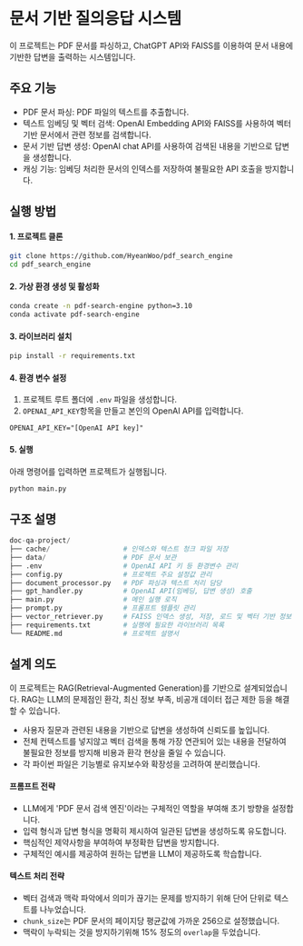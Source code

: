 # 문서 기반 질의응답 시스템

이 프로젝트는 PDF 문서를 파싱하고, ChatGPT API와 FAISS를 이용하여 문서 내용에 기반한 답변을 출력하는 시스템입니다.

## 주요 기능

- PDF 문서 파싱: PDF 파일의 텍스트를 추출합니다.
- 텍스트 임베딩 및 벡터 검색: OpenAI Embedding API와 FAISS를 사용하여 벡터 기반 문서에서 관련 정보를 검색합니다.
- 문서 기반 답변 생성: OpenAI chat API를 사용하여 검색된 내용을 기반으로 답변을 생성합니다.
- 캐싱 기능: 임베딩 처리한 문서의 인덱스를 저장하여 불필요한 API 호출을 방지합니다.

## 실행 방법

#### 1. 프로젝트 클론

```bash
git clone https://github.com/HyeanWoo/pdf_search_engine
cd pdf_search_engine
```

#### 2. 가상 환경 생성 및 활성화

```bash
conda create -n pdf-search-engine python=3.10
conda activate pdf-search-engine
```

#### 3. 라이브러리 설치

```bash
pip install -r requirements.txt
```

#### 4. 환경 변수 설정

1. 프로젝트 루트 폴더에 `.env` 파일을 생성합니다.
2. `OPENAI_API_KEY`항목을 만들고 본인의 OpenAI API를 입력합니다.

```
OPENAI_API_KEY="[OpenAI API key]"
```

#### 5. 실행

아래 명령어를 입력하면 프로젝트가 실행됩니다.

```bash
python main.py
```

## 구조 설명

```python
doc-qa-project/
├── cache/                  # 인덱스와 텍스트 청크 파일 저장
├── data/                   # PDF 문서 보관
├── .env                    # OpenAI API 키 등 환경변수 관리
├── config.py               # 프로젝트 주요 설정값 관리
├── document_processor.py   # PDF 파싱과 텍스트 처리 담당
├── gpt_handler.py          # OpenAI API(임베딩, 답변 생성) 호출
├── main.py                 # 메인 실행 로직
├── prompt.py               # 프롬프트 템플릿 관리
├── vector_retriever.py     # FAISS 인덱스 생성, 저장, 로드 및 벡터 기반 정보 검색 로직
├── requirements.txt        # 실행에 필요한 라이브러리 목록
└── README.md               # 프로젝트 설명서
```

## 설계 의도

이 프로젝트는 RAG(Retrieval-Augmented Generation)를 기반으로 설계되었습니다. RAG는 LLM의 문제점인 환각, 최신 정보 부족, 비공개 데이터 접근 제한 등을 해결할 수 있습니다.

- 사용자 질문과 관련된 내용을 기반으로 답변을 생성하여 신뢰도를 높입니다.
- 전체 컨텍스트를 넣지않고 벡터 검색을 통해 가장 연관되어 있는 내용을 전달하여 불필요한 정보를 방지해 비용과 환각 현상을 줄일 수 있습니다.
- 각 파이썬 파일은 기능별로 유지보수와 확장성을 고려하여 분리했습니다.

#### 프롬프트 전략

- LLM에게 'PDF 문서 검색 엔진'이라는 구체적인 역할을 부여해 초기 방향을 설정합니다.
- 입력 형식과 답변 형식을 명확히 제시하여 일관된 답변을 생성하도록 유도합니다.
- 핵심적인 제약사항을 부여하여 부정확한 답변을 방지합니다.
- 구체적인 예시를 제공하여 원하는 답변을 LLM이 제공하도록 학습합니다.

#### 텍스트 처리 전략

- 벡터 검색과 맥락 파악에서 의미가 끊기는 문제를 방지하기 위해 단어 단위로 텍스트를 나누었습니다.
- `chunk_size`는 PDF 문서의 페이지당 평균값에 가까운 256으로 설정했습니다.
- 맥락이 누락되는 것을 방지하기위해 15% 정도의 `overlap`을 두었습니다.

